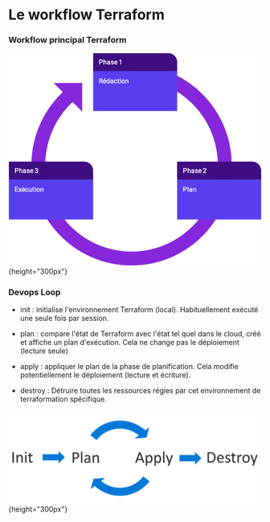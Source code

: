 # Le workflow Terraform

### Workflow principal Terraform


![](images/terraform/terraform-workflow.png){height="300px"}


### Devops Loop

- init : initialise l'environnement Terraform (local). Habituellement exécuté une seule fois par session.

- plan : compare l'état de Terraform avec l'état tel quel dans le cloud, créé et affiche un plan d'exécution. Cela ne change pas le déploiement (lecture seule)

- apply : appliquer le plan de la phase de planification. Cela modifie potentiellement le déploiement (lecture et écriture).

- destroy : Détruire toutes les ressources régies par cet environnement de terraformation spécifique.


![](images/terraform/devops-loop.png){height="300px"}


